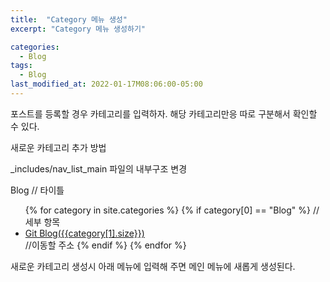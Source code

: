 ```yaml
---
title:  "Category 메뉴 생성"
excerpt: "Category 메뉴 생성하기"

categories:
  - Blog
tags:
  - Blog
last_modified_at: 2022-01-17M08:06:00-05:00
---
```


포스트를 등록할 경우 카테고리를 입력하자. 해당 카테고리만응 따로 구분해서 확인할 수 있다.

새로운 카테고리 추가 방법

_includes/nav_list_main 파일의 내부구조 변경

<span class="nav__sub-title">Blog</span>	// 타이틀
            <ul>
                {% for category in site.categories %}
                    {% if category[0] == "Blog" %}	// 세부 항목
                        <li><a href="/categories/blog" class="">Git Blog({{category[1].size}})</a></li>	//이동할 주소
                    {% endif %}
                {% endfor %}
            </ul>
			
새로운 카테고리 생성시 아래 메뉴에 입력해 주면 메인 메뉴에 새롭게 생성된다.